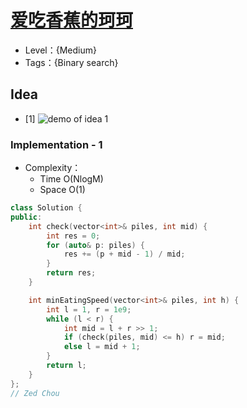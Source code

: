 # [爱吃香蕉的珂珂](https://leetcode.cn/problems/koko-eating-bananas/)

- Level：{Medium}
- Tags：{Binary search}

## Idea

- [1] ![demo of idea 1](https://pic.imgdb.cn/item/629edca209475431295f4d08.jpg)

### Implementation - 1

- Complexity：
  - Time O(NlogM)
  - Space O(1)

``` c++
class Solution {
public:
    int check(vector<int>& piles, int mid) {
        int res = 0;
        for (auto& p: piles) {
            res += (p + mid - 1) / mid;
        } 
        return res;
    }

    int minEatingSpeed(vector<int>& piles, int h) {
        int l = 1, r = 1e9;
        while (l < r) {
            int mid = l + r >> 1;
            if (check(piles, mid) <= h) r = mid;
            else l = mid + 1;
        }
        return l;
    }
};
// Zed Chou
```

